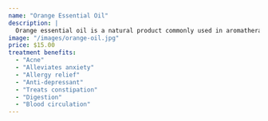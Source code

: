 ```yaml
---
name: "Orange Essential Oil"
description: |
  Orange essential oil is a natural product commonly used in aromatherapy. Thought to possess healing properties, orange essential oil contains the aromatic compounds of the sweet orange plant
image: "/images/orange-oil.jpg"
price: $15.00
treatment benefits:
  - "Acne"
  - "Alleviates anxiety"
  - "Allergy relief"
  - "Anti-depressant"
  - "Treats constipation"
  - "Digestion"
  - "Blood circulation"
---
```

